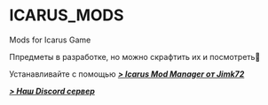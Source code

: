 # ICARUS_MODS
Mods for Icarus Game

Ппредметы в разработке, но можно скрафтить их и посмотреть🫠

Устанавливайте с помощью ***[> Icarus Mod Manager от Jimk72](https://github.com/Jimk72/Icarus_Software)***

***[> Наш Discord сервер](https://discord.gg/62Kd7nh8VV)***
